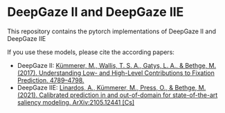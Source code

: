 # DeepGaze II and DeepGaze IIE

This repository contains the pytorch implementations of DeepGaze II and DeepGaze IIE

If you use these models, please cite the according papers:

* DeepGaze II: [Kümmerer, M., Wallis, T. S. A., Gatys, L. A., & Bethge, M. (2017). Understanding Low- and High-Level Contributions to Fixation Prediction. 4789–4798.](http://openaccess.thecvf.com/content_iccv_2017/html/Kummerer_Understanding_Low-_and_ICCV_2017_paper.html)
* DeepGaze IIE: [Linardos, A., Kümmerer, M., Press, O., & Bethge, M. (2021). Calibrated prediction in and out-of-domain for state-of-the-art saliency modeling. ArXiv:2105.12441 [Cs]](http://arxiv.org/abs/2105.12441)
